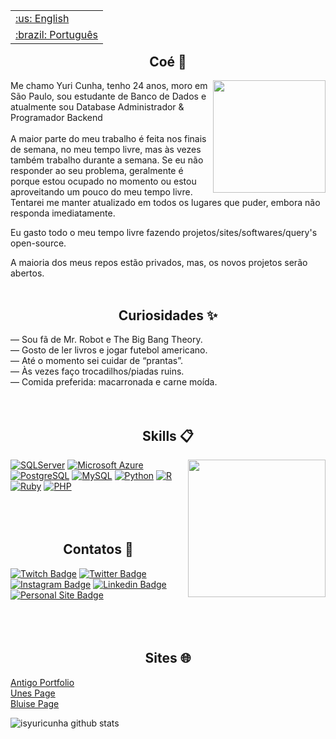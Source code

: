 <table align="right">
 <tr><td><a href="#">:us: English</a></td></tr>
 <tr><td><a href="#">:brazil: Português</a></td></tr>
</table>

### <h2 align="center">Coé 👋</h2>

<img align="right" src="https://github.com/isyuricunha/isyuricunha/raw/5cb4b213f667fff226839d2736c1d7c1e31351b1/images/database1.gif" width="180"/>

Me chamo Yuri Cunha, tenho 24 anos, moro em São Paulo, sou estudante de Banco de Dados e atualmente sou Database Administrador & Programador Backend<br><br>
A maior parte do meu trabalho é feita nos finais de semana, no meu tempo livre, mas às vezes também trabalho durante a semana. Se eu não responder ao seu problema, geralmente é porque estou ocupado no momento ou estou aproveitando um pouco do meu tempo livre. Tentarei me manter atualizado em todos os lugares que puder, embora não responda imediatamente.<br>

Eu gasto todo o meu tempo livre fazendo projetos/sites/softwares/query's open-source.<br>

A maioria dos meus repos estão privados, mas, os novos projetos serão abertos.<br><br>

### <h2 align="center">Curiosidades ✨</h2>

— Sou fã de Mr. Robot e The Big Bang Theory.<br>
— Gosto de ler livros e jogar futebol americano.<br>
— Até o momento sei cuidar de “prantas”.<br>
— Às vezes faço trocadilhos/piadas ruins.<br>
— Comida preferida: macarronada e carne moída.<br><br><br>

### <h2 align="center">Skills 📋</h2>

<img align="right" src="https://user-images.githubusercontent.com/5232616/59125272-a90d0780-8916-11e9-9ef7-3c0c12205a71.gif" width="220"/>

[![SQLServer](https://img.shields.io/badge/SQL%20Server-black?style=for-the-badge&logo=MicrosoftSQLServer&style=flat)](https://www.microsoft.com/en-us/sql-server/sql-server-2019)
[![Microsoft Azure](https://img.shields.io/badge/Microsoft%20Azure-blue?style=for-the-badge&logo=microsoftazure&style=flat)](https://azure.microsoft.com/pt-br/)
[![PostgreSQL](https://img.shields.io/badge/PostgreSQL-navy?style=for-the-badge&logo=PostgreSQL&style=flat)](https://www.postgresql.org/)
[![MySQL](https://img.shields.io/badge/MySQL-white?style=for-the-badge&logo=MySQL&style=plastic)](https://www.mysql.com/)
[![Python](https://img.shields.io/badge/Python-gold?style=for-the-badge&logo=python&style=plastic)](https://www.python.org/)
[![R](https://img.shields.io/badge/R-dimgrey?style=for-the-badge&logo=R&style=plastic)](https://www.r-project.org/)
[![Ruby](https://img.shields.io/badge/Ruby-red?style=for-the-badge&logo=Ruby&style=plastic)](https://www.ruby-lang.org/pt/)
[![PHP](https://img.shields.io/badge/PHP-indigo?style=for-the-badge&logo=PHP&style=plastic)](https://www.php.net/)<br><br><br><br>

### <h2 align="center">Contatos 📧</h2>

[![Twitch Badge](https://img.shields.io/badge/@isyuricunha-2D425E?style=flat&labelColor=2D425E&logo=twitch&logoColor=white&link=https://twitch.com/isyuricunha)](https://twitch.com/isyuricunha)
[![Twitter Badge](https://img.shields.io/badge/@isyuricunha-2D425E?style=flat&labelColor=2D425E&logo=twitter&logoColor=white&link=https://twitter.com/isyuricunha)](https://twitter.com/isyuricunha)
[![Instagram Badge](https://img.shields.io/badge/@isyuricunha-2D425E?style=flat&labelColor=2D425E&logo=instagram&logoColor=white&link=https://instagram.com/isyuricunha)](https://instagram.com/isyuricunha)
[![Linkedin Badge](https://img.shields.io/badge/Yuri%20Cunha-2D425E?style=flat&logo=Linkedin&logoColor=white&link=https://www.linkedin.com/in/isyuricunha/)](https://www.linkedin.com/in/isyuricunha/)
[![Personal Site Badge](https://img.shields.io/badge/isyuricunha-2D425E?style=flat&logo=Website&logoColor=white)](https://garotogordo.codes/)<br><br><br><br>

### <h2 align="center">Sites 🌐</h2>

[Antigo Portfolio](https://www.portfolio-antigo.garotogordo.codes//)<br>
[Unes Page](https://wwww.unes.garotogordo.codes/)<br>
[Bluise Page](https://bluise.garotogordo.codes/)<br>

![isyuricunha github stats](https://github-readme-stats.vercel.app/api?username=isyuricunha&show_icons=true&theme=dracula&show_owner=true)

<!-- [![Discord Badge](https://img.shields.io/badge/Acesse%20minha%20comunidade%20no%20Discord-7289da?style=for-the-badge&logo=discord&logoColor=white&link=https://discord.gg/fNgjj2mU)](https://discord.gg/fNgjj2mU) --->
